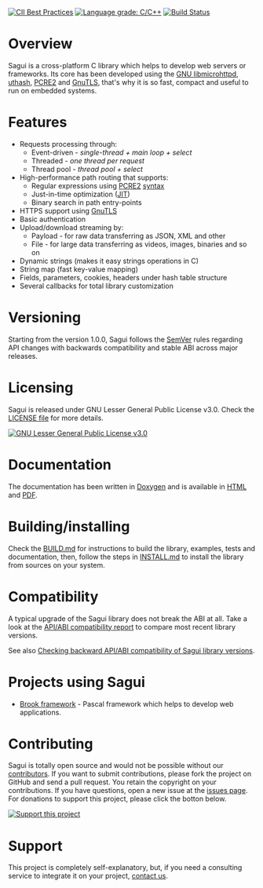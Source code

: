 [![CII Best Practices](https://bestpractices.coreinfrastructure.org/projects/2140/badge)](https://bestpractices.coreinfrastructure.org/projects/2140)
[![Language grade: C/C++](https://img.shields.io/lgtm/grade/cpp/g/risoflora/libsagui.svg?logo=lgtm&logoWidth=18)](https://lgtm.com/projects/g/risoflora/libsagui/context:cpp)
[![Build Status](https://travis-ci.org/risoflora/libsagui.svg?branch=master)](https://travis-ci.org/risoflora/libsagui)

# Overview

Sagui is a cross-platform C library which helps to develop web servers or frameworks. Its core has been developed using the [GNU libmicrohttpd](https://www.gnu.org/software/libmicrohttpd), [uthash](https://troydhanson.github.io/uthash), [PCRE2](https://www.pcre.org) and [GnuTLS](https://www.gnutls.org), that's why it is so fast, compact and useful to run on embedded systems.

# Features

* Requests processing through:
  * Event-driven - _single-thread + main loop + select_
  * Threaded - _one thread per request_
  * Thread pool - _thread pool + select_
* High-performance path routing that supports:
  * Regular expressions using [PCRE2](https://www.pcre.org/current/doc/html/pcre2pattern.html) [syntax](https://www.pcre.org/current/doc/html/pcre2syntax.html)
  * Just-in-time optimization ([JIT](https://www.pcre.org/current/doc/html/pcre2jit.html))
  * Binary search in path entry-points
* HTTPS support using [GnuTLS](https://www.gnutls.org)
* Basic authentication
* Upload/download streaming by:
  * Payload - for raw data transferring as JSON, XML and other
  * File - for large data transferring as videos, images, binaries and so on
* Dynamic strings (makes it easy strings operations in C)
* String map (fast key-value mapping)
* Fields, parameters, cookies, headers under hash table structure
* Several callbacks for total library customization 

# Versioning

Starting from the version 1.0.0, Sagui follows the [SemVer](https://semver.org) rules regarding API changes with backwards compatibility and stable ABI across major releases.

# Licensing

Sagui is released under GNU Lesser General Public License v3.0. Check the [LICENSE file](https://github.com/risoflora/libsagui/blob/master/LICENSE) for more details.

[![GNU Lesser General Public License v3.0](https://www.gnu.org/graphics/lgplv3-88x31.png)](https://www.gnu.org/licenses/lgpl-3.0.html)

# Documentation

The documentation has been written in [Doxygen](https://www.stack.nl/~dimitri/doxygen) and is available in [HTML](https://risoflora.github.io/libsagui-docs/index.html) and [PDF](https://risoflora.github.io/libsagui-docs/ref.html).

# Building/installing

Check the [BUILD.md](https://github.com/risoflora/libsagui/blob/master/BUILD.md) for instructions to build the library, examples, tests and documentation, then, follow the steps in [INSTALL.md](https://github.com/risoflora/libsagui/blob/master/INSTALL.md) to install the library from sources on your system.

# Compatibility

A typical upgrade of the Sagui library does not break the ABI at all. Take a look at the [API/ABI compatibility report](https://abi-laboratory.pro/?view=timeline&l=libsagui) to compare most recent library versions.

See also [Checking backward API/ABI compatibility of Sagui library versions](https://github.com/risoflora/libsagui/blob/master/ABIComplianceChecker.md).

# Projects using Sagui

* [Brook framework](https://github.com/silvioprog/brookframework) -  Pascal framework which helps to develop web applications.

# Contributing

Sagui is totally open source and would not be possible without our [contributors](https://github.com/risoflora/libsagui/blob/master/THANKS). If you want to submit contributions, please fork the project on GitHub and send a pull request. You retain the copyright on your contributions. If you have questions, open a new issue at the [issues page](https://github.com/risoflora/libsagui/issues). For donations to support this project, please click the botton below.

[![Support this project](https://www.paypalobjects.com/en_US/GB/i/btn/btn_donateCC_LG.gif)](https://www.paypal.com/cgi-bin/webscr?cmd=_donations&business=silvioprog%40gmail%2ecom&lc=US&item_name=libsagui&item_number=libsagui&currency_code=USD&bn=PP%2dDonationsBF%3aproject%2dsupport%2ejpg%3aNonHosted)

# Support

This project is completely self-explanatory, but, if you need a consulting service to integrate it on your project, [contact us](mailto:silvioprog@gmail.com).